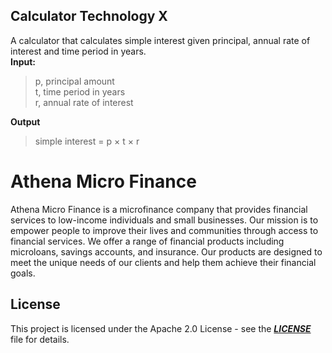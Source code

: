 
## Calculator Technology X
A calculator that calculates simple interest given principal, annual rate of interest and time period in years.  
**Input:** 
<blockquote>
      p, principal amount  
  <br>t, time period in years  
  <br>r, annual rate of interest  
</blockquote>

**Output**  

<blockquote>
      simple interest = p &times; t &times; r  
</blockquote>

# Athena Micro Finance

Athena Micro Finance is a microfinance company that provides financial services to low-income individuals and small businesses. Our mission is to empower people to improve their lives and communities through access to financial services. We offer a range of financial products including microloans, savings accounts, and insurance. Our products are designed to meet the unique needs of our clients and help them achieve their financial goals.



## License

This project is licensed under the Apache 2.0 License - see the ***[LICENSE](https://github.com/jslicense/Apache-2.0/blob/main/Apache-2.0.md)*** file for details.
